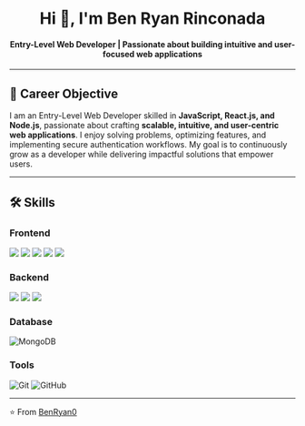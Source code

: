 <h1 align="center">Hi 👋, I'm Ben Ryan Rinconada</h1>
<h4 align="center">Entry-Level Web Developer | Passionate about building intuitive and user-focused web applications</h3>

---

## 🎯 Career Objective  
I am an Entry-Level Web Developer skilled in **JavaScript, React.js, and Node.js**, passionate about crafting **scalable, intuitive, and user-centric web applications**. I enjoy solving problems, optimizing features, and implementing secure authentication workflows. My goal is to continuously grow as a developer while delivering impactful solutions that empower users.  

---

## 🛠 Skills  

### Frontend  
<p align="left">
  <img src="https://img.shields.io/badge/HTML5-E34F26?style=for-the-badge&logo=html5&logoColor=white" />
  <img src="https://img.shields.io/badge/CSS3-1572B6?style=for-the-badge&logo=css3&logoColor=white" />
  <img src="https://img.shields.io/badge/JavaScript-F7DF1E?style=for-the-badge&logo=javascript&logoColor=black" />
  <img src="https://img.shields.io/badge/Tailwind_CSS-38B2AC?style=for-the-badge&logo=tailwind-css&logoColor=white" />
  <img src="https://img.shields.io/badge/React-61DAFB?style=for-the-badge&logo=react&logoColor=black" />
</p>  

### Backend  
<p align="left">
  <img src="https://img.shields.io/badge/Node.js-339933?style=for-the-badge&logo=node.js&logoColor=white" />
  <img src="https://img.shields.io/badge/Express.js-000000?style=for-the-badge&logo=express&logoColor=white" />
  <img src="https://img.shields.io/badge/REST-02569B?style=for-the-badge&logo=postman&logoColor=white" />
</p>


### Database  
![MongoDB](https://img.shields.io/badge/MongoDB-47A248?style=for-the-badge&logo=mongodb&logoColor=white)  

### Tools  
![Git](https://img.shields.io/badge/Git-F05032?style=for-the-badge&logo=git&logoColor=white) 
![GitHub](https://img.shields.io/badge/GitHub-181717?style=for-the-badge&logo=github&logoColor=white)  

---

⭐️ From [BenRyan0](https://github.com/BenRyan0)
